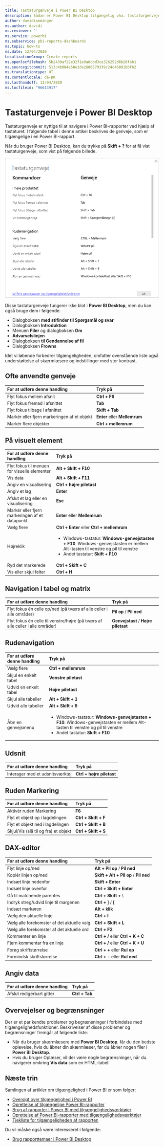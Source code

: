 ```yaml
---
title: Tastaturgenveje i Power BI Desktop
description: Sådan er Power BI Desktop tilgængelig vha. tastaturgenveje
author: davidiseminger
ms.author: davidi
ms.reviewer: ''
ms.service: powerbi
ms.subservice: pbi-reports-dashboards
ms.topic: how-to
ms.date: 12/04/2020
LocalizationGroup: Create reports
ms.openlocfilehash: 5b2439af22e32f1e0a8cbd3ce326252d6b28fab1
ms.sourcegitcommit: 513c4b884a58e1da2680579339c24c46091bbfb2
ms.translationtype: HT
ms.contentlocale: da-DK
ms.lasthandoff: 12/04/2020
ms.locfileid: "96613917"
---
```

# <a name="keyboard-shortcuts-in-power-bi-desktop"></a>Tastaturgenveje i Power BI Desktop

Tastaturgenveje er nyttige til at navigere i Power BI-rapporter ved hjælp af tastaturet. I følgende tabel i denne artikel beskrives de genveje, som er tilgængelige i en Power BI-rapport. 

Når du bruger Power BI Desktop, kan du trykke på **Skift + ?** for at få vist tastaturgenveje, som vist på følgende billede.

![Tryk på Skift + ? i Power BI Desktop for at få vist tastaturgenveje for tilgængelighed](media/desktop-accessibility/accessibility-03.png)

Disse tastaturgenveje fungerer ikke blot i **Power BI Desktop**, men du kan også bruge dem i følgende:

* Dialogboksen **med stifinder til Spørgsmål og svar**
* Dialogboksen **Introduktion**
* Menuen **Filer** og dialogboksen **Om**
* **Advarselslinjen**
* Dialogboksen **til Gendannelse af fil**
* Dialogboksen **Frowns**

Idet vi løbende forbedrer tilgængeligheden, omfatter ovenstående liste også understøttelse af skærmlæsere og indstillinger med stor kontrast.

## <a name="frequently-used-shortcuts"></a>Ofte anvendte genveje
| For at udføre denne handling           | Tryk på                |
| :------------------- | :------------------- |
| Flyt fokus mellem afsnit  | **Ctrl + F6** |
| Flyt fokus fremad i afsnittet | **Tab**         |
| Flyt fokus tilbage i afsnittet | **Skift + Tab** |
| Markér eller fjern markeringen af et objekt | **Enter** eller **Mellemrum** |
| Markér flere objekter | **Ctrl + mellemrum** |

## <a name="on-visual"></a>På visuelt element
| For at udføre denne handling           | Tryk på                |
| :------------------- | :------------------- |
| Flyt fokus til menuen for visuelle elementer | **Alt + Skift + F10** |
| Vis data | **Alt + Skift + F11**  |
| Angiv en visualisering | **Ctrl + højre piletast** |
| Angiv et lag | **Enter** |
| Afslut et lag eller en visualisering | **Esc** |
| Markér eller fjern markeringen af et datapunkt | **Enter** eller **Mellemrum** |
| Vælg flere | **Ctrl + Enter** eller **Ctrl + mellemrum** |
| Højreklik | <ul><li>Windows-tastatur: **Windows-genvejstasten + F10**. Windows-genvejstasten er mellem Alt-tasten til venstre og pil til venstre</li><li>Andet tastatur: **Skift + F10**</li></ul> |
| Ryd det markerede | **Ctrl + Skift + C** |
| Vis eller skjul felter | **Ctrl + H** |

## <a name="table-and-matrix-navigation"></a>Navigation i tabel og matrix
| For at udføre denne handling          | Tryk på                |
| :------------------- | :------------------- |
| Flyt fokus én celle op/ned (på tværs af alle celler i alle områder)  | **Pil op** / **Pil ned** |
| Flyt fokus én celle til venstre/højre (på tværs af alle celler i alle områder)  | **Genvejstast** / **Højre piletast** |

## <a name="pane-navigation"></a>Rudenavigation
| For at udføre denne handling           | Tryk på                |
| :------------------- | :------------------- |
| Vælg flere | **Ctrl + mellemrum** |
| Skjul en enkelt tabel | **Venstre piletast** |
| Udvid en enkelt tabel | **Højre piletast** |
| Skjul alle tabeller | **Alt + Skift + 1** |
| Udvid alle tabeller | **Alt + Skift + 9** |
| Åbn en genvejsmenu | <ul><li>Windows-tastatur: **Windows-genvejstasten + F10**.  Windows-genvejstasten er mellem Alt-tasten til venstre og pil til venstre</li><li>Andet tastatur: **Skift + F10**</li></ul> |

## <a name="slicer"></a>Udsnit
| For at udføre denne handling         | Tryk på                |
| :------------------- | :------------------- |
| Interager med et udsnitsværktøj | **Ctrl + højre piletast** |

## <a name="selection-pane"></a>Ruden Markering
| For at udføre denne handling           | Tryk på                |
| :------------------- | :------------------- |
| Aktivér ruden Markering | **F6** |
| Flyt et objekt op i lagdelingen | **Ctrl + Skift + F** |
| Flyt et objekt ned i lagdelingen | **Ctrl + Skift + B** |
| Skjul/Vis (slå til og fra) et objekt | **Ctrl + Skift + S** |

## <a name="dax-editor"></a>DAX-editor
| For at udføre denne handling          | Tryk på                |
| :------------------- | :------------------- |
| Flyt linje op/ned | **Alt + Pil op** / **Pil ned** |
| Kopiér linjen op/ned | **Skift + Alt + Pil op** / **Pil ned** |
| Indsæt linje nedenfor | **Skift + Enter** |
| Indsæt linje ovenfor | **Ctrl + Skift + Enter** |
| Gå til matchende parentes | **Ctrl + Skift +**  \ |
| Indryk streg/udvid linje til margenen | **Ctrl + ]**  /  **[** |
| Indsæt markøren | **Alt + klik** |
| Vælg den aktuelle linje | **Ctrl + I** |
| Vælg alle forekomster af det aktuelle valg | **Ctrl + Skift + L** |
| Vælg alle forekomster af det aktuelle ord | **Ctrl + F2** |
| Kommenter en linje | **Ctrl + /** eller **Ctrl + K + C** |
| Fjern kommentar fra en linje | **Ctrl + /** eller **Ctrl + K + U** |
| Forøg skriftstørrelse | **Ctrl + +** eller **Rul op** |
| Formindsk skriftstørrelse | **Ctrl + -** eller **Rul ned** |

## <a name="enter-data"></a>Angiv data
| For at udføre denne handling           | Tryk på                |
| :------------------- | :------------------- |
| Afslut redigerbart gitter | **Ctrl + Tab** |



## <a name="considerations-and-limitations"></a>Overvejelser og begrænsninger
Der er et par kendte problemer og begrænsninger i forbindelse med tilgængelighedsfunktioner. Beskrivelser af disse problemer og begrænsninger fremgår af følgende liste:

* Når du bruger skærmlæsere med **Power BI Desktop**, får du den bedste oplevelse, hvis du åbner din skærmlæser, før du åbner nogen filer i **Power BI Desktop**.
* Hvis du bruger Oplæser, vil der være nogle begrænsninger, når du navigerer omkring **Vis data** som en HTML-tabel.


## <a name="next-steps"></a>Næste trin

Samlingen af artikler om tilgængelighed i Power BI er som følger:

* [Oversigt over tilgængelighed i Power BI](desktop-accessibility-overview.md) 
* [Oprettelse af tilgængelige Power BI-rapporter](desktop-accessibility-creating-reports.md) 
* [Brug af rapporter i Power BI med tilgængelighedsværktøjer](desktop-accessibility-consuming-tools.md)
* [Oprettelse af Power BI-rapporter med tilgængelighedsværktøjer](desktop-accessibility-creating-tools.md)
* [Tjekliste for tilgængeligheden af rapporten](desktop-accessibility-creating-reports.md#report-accessibility-checklist)

Du vil måske også være interesseret i følgende:

* [Brug rapporttemaer i Power BI Desktop](desktop-report-themes.md)



